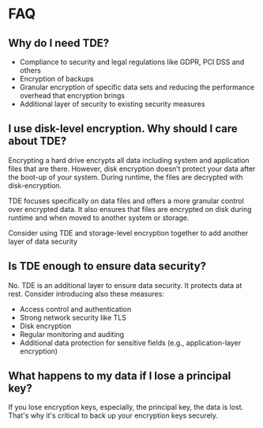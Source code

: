 # FAQ

## Why do I need TDE?

- Compliance to security and legal regulations like GDPR, PCI DSS and others
- Encryption of backups
- Granular encryption of specific data sets and reducing the performance overhead that encryption brings
- Additional layer of security to existing security measures

## I use disk-level encryption. Why should I care about TDE?

Encrypting a hard drive encrypts all data including system and application files that are there. However, disk encryption doesn’t protect your data after the boot-up of your system. During runtime, the files are decrypted with disk-encryption.

TDE focuses specifically on data files and offers a more granular control over encrypted data. It also ensures that files are encrypted on disk during runtime and when moved to another system or storage.

Consider using TDE and storage-level encryption together to add another layer of data security

## Is TDE enough to ensure data security?

No. TDE is an additional layer to ensure data security. It protects data at rest. Consider introducing also these measures:

* Access control and authentication
* Strong network security like TLS
* Disk encryption
* Regular monitoring and auditing
* Additional data protection for sensitive fields (e.g., application-layer encryption)

## What happens to my data if I lose a principal key?

If you lose encryption keys, especially, the principal key, the data is lost. That's why it's critical to back up your encryption keys securely.